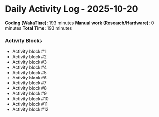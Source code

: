 # Daily Activity Log - 2025-10-20

**Coding (WakaTime):** 193 minutes
**Manual work (Research/Hardware):** 0 minutes
**Total Time:** 193 minutes

### Activity Blocks
- Activity block #1
- Activity block #2
- Activity block #3
- Activity block #4
- Activity block #5
- Activity block #6
- Activity block #7
- Activity block #8
- Activity block #9
- Activity block #10
- Activity block #11
- Activity block #12
